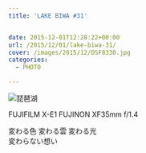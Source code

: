 ```yaml
---
title: 'LAKE BIWA #31'


date: 2015-12-01T12:28:22+00:00
url: /2015/12/01/lake-biwa-31/
cover: /images/2015/12/DSF8330.jpg
categories:
  - PHOTO

---
```

![琵琶湖](/images/2015/12/DSF8337.jpg "琵琶湖")

FUJIFILM X-E1 FUJINON XF35mm f/1.4

変わる色 変わる雲 変わる光  
変わらない想い

